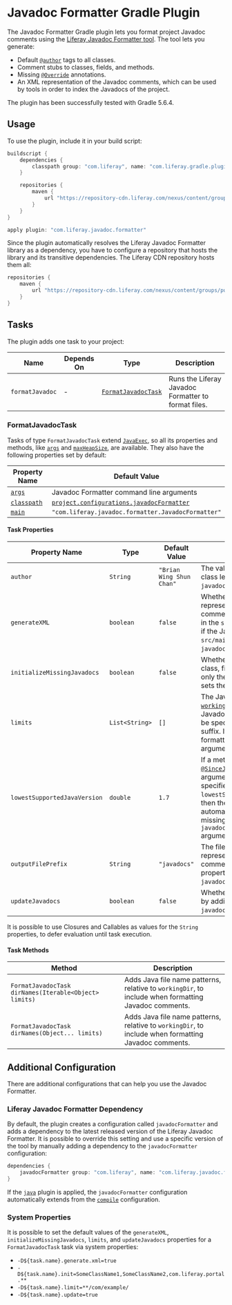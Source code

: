 # Javadoc Formatter Gradle Plugin

The Javadoc Formatter Gradle plugin lets you format project Javadoc comments
using the [Liferay Javadoc Formatter tool](https://github.com/liferay/liferay-portal/tree/master/modules/util/javadoc-formatter).
The tool lets you generate:

- Default [`@author`](http://www.oracle.com/technetwork/java/javase/documentation/index-137868.html#@author)
  tags to all classes.
- Comment stubs to classes, fields, and methods.
- Missing [`@Override`](https://docs.oracle.com/javase/8/docs/api/java/lang/Override.html)
  annotations.
- An XML representation of the Javadoc comments, which can be used by tools in
  order to index the Javadocs of the project.

The plugin has been successfully tested with Gradle 5.6.4.

## Usage

To use the plugin, include it in your build script:

```gradle
buildscript {
	dependencies {
		classpath group: "com.liferay", name: "com.liferay.gradle.plugins.javadoc.formatter", version: "1.0.28"
	}

	repositories {
		maven {
			url "https://repository-cdn.liferay.com/nexus/content/groups/public"
		}
	}
}

apply plugin: "com.liferay.javadoc.formatter"
```

Since the plugin automatically resolves the Liferay Javadoc Formatter library as
a dependency, you have to configure a repository that hosts the library and its
transitive dependencies. The Liferay CDN repository hosts them all:

```gradle
repositories {
	maven {
		url "https://repository-cdn.liferay.com/nexus/content/groups/public"
	}
}
```

## Tasks

The plugin adds one task to your project:

Name | Depends On | Type | Description
---- | ---------- | ---- | -----------
`formatJavadoc` | \- | [`FormatJavadocTask`](#formatjavadoctask) | Runs the Liferay Javadoc Formatter to format files.

### FormatJavadocTask

Tasks of type `FormatJavadocTask` extend [`JavaExec`](https://docs.gradle.org/current/dsl/org.gradle.api.tasks.JavaExec.html),
so all its properties and methods, like [`args`](https://docs.gradle.org/current/dsl/org.gradle.api.tasks.JavaExec.html#org.gradle.api.tasks.JavaExec:args(java.lang.Iterable))
and [`maxHeapSize`](https://docs.gradle.org/current/dsl/org.gradle.api.tasks.JavaExec.html#org.gradle.api.tasks.JavaExec:maxHeapSize),
are available. They also have the following properties set by default:

Property Name | Default Value
------------- | -------------
[`args`](https://docs.gradle.org/current/dsl/org.gradle.api.tasks.JavaExec.html#org.gradle.api.tasks.JavaExec:args) | Javadoc Formatter command line arguments
[`classpath`](https://docs.gradle.org/current/dsl/org.gradle.api.tasks.JavaExec.html#org.gradle.api.tasks.JavaExec:classpath) | [`project.configurations.javadocFormatter`](#liferay-javadoc-formatter-dependency)
[`main`](https://docs.gradle.org/current/dsl/org.gradle.api.tasks.JavaExec.html#org.gradle.api.tasks.JavaExec:main) | `"com.liferay.javadoc.formatter.JavadocFormatter"`

#### Task Properties

Property Name | Type | Default Value | Description
------------- | ---- | ------------- | -----------
`author` | `String` | `"Brian Wing Shun Chan"` | The value of the `@author` tag to add at class level if missing. It sets the `javadoc.author` argument.
`generateXML` | `boolean` | `false` | Whether to generate a XML representation of the Javadoc comments. The XML files are generated in the `src/main/resources` directory only if the Java files are contained in `src/main/java`. It sets the `javadoc.generate.xml` argument.
`initializeMissingJavadocs` | `boolean` | `false` | Whether to add comment stubs at the class, field, and method levels. If `false`, only the class-level `@author` is added. It sets the `javadoc.init` argument.
`limits` | `List<String>` | `[]` | The Java file name patterns, relative to [`workingDir`](https://docs.gradle.org/current/dsl/org.gradle.api.tasks.JavaExec.html#org.gradle.api.tasks.JavaExec:workingDir), to include when formatting Javadoc comments. The patterns must be specified without the `.java` file type suffix. If empty, all Java files are formatted. It sets the `javadoc.limit` argument.
`lowestSupportedJavaVersion` | `double` | `1.7` | If a method is annotated with the [`@SinceJava`](https://github.com/liferay/liferay-portal/blob/master/modules/util/javadoc-formatter/src/main/java/com/liferay/javadoc/formatter/SinceJava.java) annotation and its `value` argument is greater than the value specified for the `lowestSupportedJavaVersion` property, then the `@Override` annotation is not automatically added, even if it is missing. It sets the `javadoc.lowest.supported.java.version` argument. See [LPS-37353](https://issues.liferay.com/browse/LPS-37353).
`outputFilePrefix` | `String` | `"javadocs"` | The file name prefix of the XML representation of the Javadoc comments. If `generateXML` is `false`, this property is not used. It sets the `javadoc.output.file.prefix` argument.
`updateJavadocs` | `boolean` | `false` | Whether to fix existing comment blocks by adding missing tags. It sets the `javadoc.update` argument.

It is possible to use Closures and Callables as values for the `String`
properties, to defer evaluation until task execution.

#### Task Methods

Method | Description
------ | -----------
`FormatJavadocTask dirNames(Iterable<Object> limits)` | Adds Java file name patterns, relative to `workingDir`, to include when formatting Javadoc comments.
`FormatJavadocTask dirNames(Object... limits)` | Adds Java file name patterns, relative to `workingDir`, to include when formatting Javadoc comments.

## Additional Configuration

There are additional configurations that can help you use the Javadoc Formatter.

### Liferay Javadoc Formatter Dependency

By default, the plugin creates a configuration called `javadocFormatter` and adds
a dependency to the latest released version of the Liferay Javadoc Formatter. It
is possible to override this setting and use a specific version of the tool by
manually adding a dependency to the `javadocFormatter` configuration:

```gradle
dependencies {
	javadocFormatter group: "com.liferay", name: "com.liferay.javadoc.formatter", version: "1.0.33"
}
```

If the [`java`](https://docs.gradle.org/current/userguide/java_plugin.html)
plugin is applied, the `javadocFormatter` configuration automatically extends
from the [`compile`](https://docs.gradle.org/current/userguide/java_plugin.html#sec:java_plugin_and_dependency_management)
configuration.

### System Properties

It is possible to set the default values of the `generateXML`,
`initializeMissingJavadocs`, `limits`, and `updateJavadocs` properties for a
`FormatJavadocTask` task via system properties:

- `-D${task.name}.generate.xml=true`
- `-D${task.name}.init=SomeClassName1,SomeClassName2,com.liferay.portal.**`
- `-D${task.name}.limit=**/com/example/`
- `-D${task.name}.update=true`